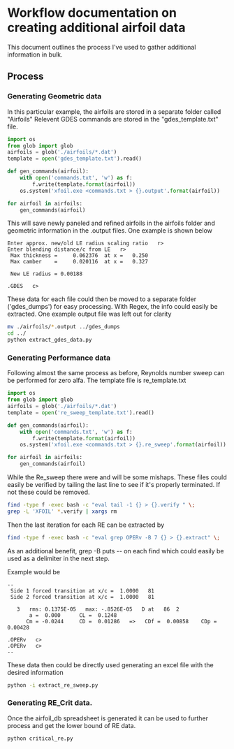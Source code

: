 # Workflow documentation on creating additional airfoil data

This document outlines the process I've used to gather additional information in bulk. 


## Process

### Generating Geometric data

In this particular example, the airfoils are stored in a separate folder called "Airfoils"
Relevent GDES commands are stored in the "gdes_template.txt" file. 

```python
import os
from glob import glob
airfoils = glob('./airfoils/*.dat')
template = open('gdes_template.txt').read()

def gen_commands(airfoil):
	with open('commands.txt', 'w') as f:
		f.write(template.format(airfoil))
	os.system('xfoil.exe <commands.txt > {}.output'.format(airfoil))

for airfoil in airfoils:
	gen_commands(airfoil)
```

This will save newly paneled and refined airfoils in the airfoils folder and geometric information in the .output files. One example is shown below

```
Enter approx. new/old LE radius scaling ratio   r>  
Enter blending distance/c from LE   r>   
 Max thickness =     0.062376  at x =   0.250
 Max camber    =     0.020116  at x =   0.327

 New LE radius = 0.00188

.GDES   c>  
```
These data for each file could then be moved to a separate folder ('gdes_dumps') for easy processing. With Regex, the info could easily be extracted. One example output file was left out for clarity

```bash
mv ./airfoils/*.output ../gdes_dumps
cd ../
python extract_gdes_data.py
```

### Generating Performance data

Following almost the same process as before, Reynolds number sweep can be performed for zero alfa. The template file is re_template.txt

```python
import os
from glob import glob
airfoils = glob('./airfoils/*.dat')
template = open('re_sweep_template.txt').read()

def gen_commands(airfoil):
	with open('commands.txt', 'w') as f:
		f.write(template.format(airfoil))
	os.system('xfoil.exe <commands.txt > {}.re_sweep'.format(airfoil))

for airfoil in airfoils:
	gen_commands(airfoil)
```

While the Re_sweep there were and will be some mishaps. These files could easily be verified by tailing the last line to see if it's properly terminated. If not these could be removed.

```bash
find -type f -exec bash -c "eval tail -1 {} > {}.verify " \;
grep -L 'XFOIL' *.verify | xargs rm
```

Then the last iteration for each RE can be extracted by

```bash
find -type f -exec bash -c "eval grep OPERv -B 7 {} > {}.extract" \;
```
As an additional benefit, grep -B puts -- on each find which could easily be used as a delimiter in the next step.

Example would be 
```
--
 Side 1 forced transition at x/c =  1.0000   81
 Side 2 forced transition at x/c =  1.0000   81

   3   rms: 0.1375E-05   max: -.8526E-05   D at   86  2
       a =  0.000      CL =  0.1248
      Cm = -0.0244     CD =  0.01286   =>   CDf =  0.00858    CDp =  0.00428

.OPERv   c>  
.OPERv   c>  
--
```

These data then could be directly used generating an excel file with the desired information

```bash
python -i extract_re_sweep.py
```

### Generating RE_Crit data. 

Once the airfoil_db spreadsheet is generated it can be used to further process and get the lower bound of RE data.

```bash
python critical_re.py
```
